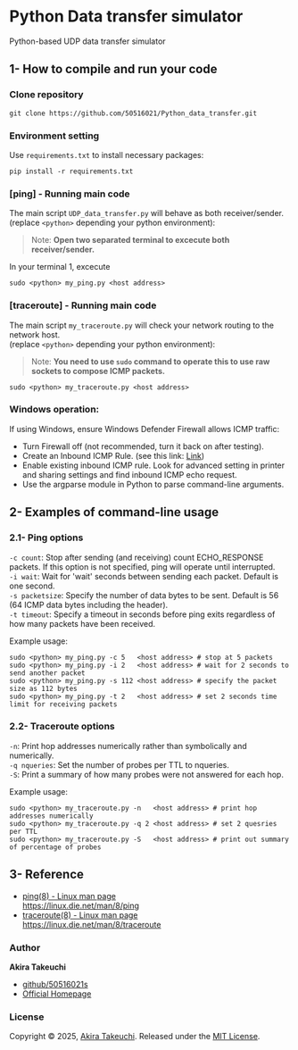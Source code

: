 # Python Data transfer simulator

Python-based UDP data transfer simulator

## 1- How to compile and run your code

### Clone repository

```
git clone https://github.com/50516021/Python_data_transfer.git
```

### Environment setting

Use `requirements.txt` to install necessary packages:

```
pip install -r requirements.txt
```

### [ping] - Running main code

The main script `UDP_data_transfer.py` will behave as both receiver/sender.<br>
(replace `<python>` depending your python environment):

> Note: **Open two separated terminal to excecute both receiver/sender.**

In your terminal 1, excecute

```
sudo <python> my_ping.py <host address>

```

### [traceroute] - Running main code

The main script `my_traceroute.py` will check your network routing to the network host.<br>
(replace `<python>` depending your python environment):

> Note: **You need to use `sudo` command to operate this to use raw sockets to compose ICMP packets.**

```
sudo <python> my_traceroute.py <host address>
```

### Windows operation:

If using Windows, ensure Windows Defender Firewall allows ICMP traffic:

- Turn Firewall off (not recommended, turn it back on after testing).
- Create an Inbound ICMP Rule. (see this link: [Link](https://learn.microsoft.com/en-us/windows/security/operating-system-security/network-security/windows-firewall/configure))
- Enable existing inbound ICMP rule. Look for advanced setting in printer and sharing settings and find inbound ICMP echo request.
- Use the argparse module in Python to parse command-line arguments.

## 2- Examples of command-line usage

### 2.1- Ping options

`-c count`: Stop after sending (and receiving) count ECHO_RESPONSE packets. If this option is not specified, ping will operate until interrupted.<br>
`-i wait`: Wait for 'wait' seconds between sending each packet. Default is one second.<br>
`-s packetsize`: Specify the number of data bytes to be sent. Default is 56 (64 ICMP data bytes including the header).<br>
`-t timeout`: Specify a timeout in seconds before ping exits regardless of how many packets have been received.<br>

Example usage:

```
sudo <python> my_ping.py -c 5   <host address> # stop at 5 packets
sudo <python> my_ping.py -i 2   <host address> # wait for 2 seconds to send another packet
sudo <python> my_ping.py -s 112 <host address> # specify the packet size as 112 bytes
sudo <python> my_ping.py -t 2   <host address> # set 2 seconds time limit for receiving packets
```

### 2.2- Traceroute options

`-n`: Print hop addresses numerically rather than symbolically and numerically. <br>
`-q nqueries`: Set the number of probes per TTL to nqueries. <br>
`-S`: Print a summary of how many probes were not answered for each hop. <br>

Example usage:

```
sudo <python> my_traceroute.py -n   <host address> # print hop addresses numerically
sudo <python> my_traceroute.py -q 2 <host address> # set 2 quesries per TTL
sudo <python> my_traceroute.py -S   <host address> # print out summary of percentage of probes
```

## 3- Reference

- [ping(8) - Linux man page](https://linux.die.net/man/8/ping) <br>
  https://linux.die.net/man/8/ping
- [traceroute(8) - Linux man page](https://linux.die.net/man/8/traceroute) <br>
  https://linux.die.net/man/8/traceroute

### Author

**Akira Takeuchi**

- [github/50516021s](https://github.com/50516021)
- [Official Homepage](https://akiratakeuchi.com/)

### License

Copyright © 2025, [Akira Takeuchi](https://github.com/50516021).
Released under the [MIT License](LICENSE).
